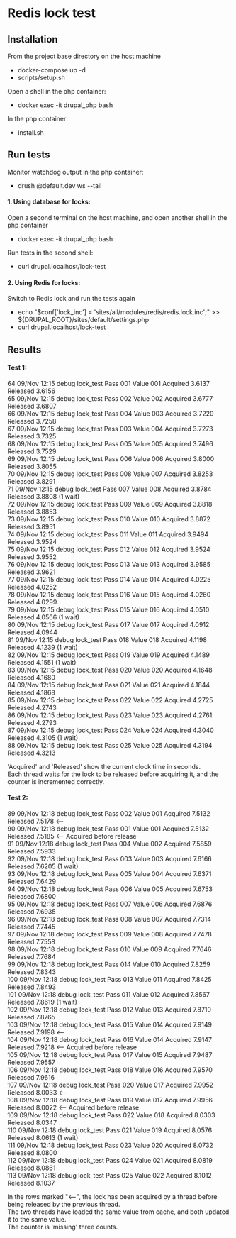 # Redis lock test

## Installation

From the project base directory on the host machine
- docker-compose up -d
- scripts/setup.sh

Open a shell in the php container:
- docker exec -it drupal_php bash

In the php container:
- install.sh

## Run tests
Monitor watchdog output in the php container:
- drush @default.dev ws --tail 

#### 1. Using database for locks:
Open a second terminal on the host machine, and open another shell in the php container
- docker exec -it drupal_php bash

Run tests in the second shell:
- curl drupal.localhost/lock-test

#### 2. Using Redis for locks:
Switch to Redis lock and run the tests again
- echo "\$conf['lock_inc'] = 'sites/all/modules/redis/redis.lock.inc';" >> ${DRUPAL_ROOT}/sites/default/settings.php 
- curl drupal.localhost/lock-test

## Results
#### Test 1:

64  09/Nov 12:15  debug     lock_test  Pass 001 Value 001 Acquired 3.6137 Released 3.6156  
65  09/Nov 12:15  debug     lock_test  Pass 002 Value 002 Acquired 3.6777 Released 3.6807  
66  09/Nov 12:15  debug     lock_test  Pass 004 Value 003 Acquired 3.7220 Released 3.7258  
67  09/Nov 12:15  debug     lock_test  Pass 003 Value 004 Acquired 3.7273 Released 3.7325  
68  09/Nov 12:15  debug     lock_test  Pass 005 Value 005 Acquired 3.7496 Released 3.7529  
69  09/Nov 12:15  debug     lock_test  Pass 006 Value 006 Acquired 3.8000 Released 3.8055  
70  09/Nov 12:15  debug     lock_test  Pass 008 Value 007 Acquired 3.8253 Released 3.8291  
71  09/Nov 12:15  debug     lock_test  Pass 007 Value 008 Acquired 3.8784 Released 3.8808 (1 wait)  
72  09/Nov 12:15  debug     lock_test  Pass 009 Value 009 Acquired 3.8818 Released 3.8853  
73  09/Nov 12:15  debug     lock_test  Pass 010 Value 010 Acquired 3.8872 Released 3.8951  
74  09/Nov 12:15  debug     lock_test  Pass 011 Value 011 Acquired 3.9494 Released 3.9524  
75  09/Nov 12:15  debug     lock_test  Pass 012 Value 012 Acquired 3.9524 Released 3.9552  
76  09/Nov 12:15  debug     lock_test  Pass 013 Value 013 Acquired 3.9585 Released 3.9621  
77  09/Nov 12:15  debug     lock_test  Pass 014 Value 014 Acquired 4.0225 Released 4.0252  
78  09/Nov 12:15  debug     lock_test  Pass 016 Value 015 Acquired 4.0260 Released 4.0299  
79  09/Nov 12:15  debug     lock_test  Pass 015 Value 016 Acquired 4.0510 Released 4.0566 (1 wait)     
80  09/Nov 12:15  debug     lock_test  Pass 017 Value 017 Acquired 4.0912 Released 4.0944  
81  09/Nov 12:15  debug     lock_test  Pass 018 Value 018 Acquired 4.1198 Released 4.1239 (1 wait)   
82  09/Nov 12:15  debug     lock_test  Pass 019 Value 019 Acquired 4.1489 Released 4.1551 (1 wait)  
83  09/Nov 12:15  debug     lock_test  Pass 020 Value 020 Acquired 4.1648 Released 4.1680  
84  09/Nov 12:15  debug     lock_test  Pass 021 Value 021 Acquired 4.1844 Released 4.1868  
85  09/Nov 12:15  debug     lock_test  Pass 022 Value 022 Acquired 4.2725 Released 4.2743  
86  09/Nov 12:15  debug     lock_test  Pass 023 Value 023 Acquired 4.2761 Released 4.2793  
87  09/Nov 12:15  debug     lock_test  Pass 024 Value 024 Acquired 4.3040 Released 4.3105 (1 wait)   
88  09/Nov 12:15  debug     lock_test  Pass 025 Value 025 Acquired 4.3194 Released 4.3213  
 
'Acquired' and 'Released' show the current clock time in seconds.  
Each thread waits for the lock to be released before acquiring it, and the counter is incremented correctly.  

#### Test 2:

 89  09/Nov 12:18  debug     lock_test  Pass 002 Value 001 Acquired 7.5132 Released 7.5178 <--  
 90  09/Nov 12:18  debug     lock_test  Pass 001 Value 001 Acquired 7.5132 Released 7.5185 <-- Acquired before release  
 91  09/Nov 12:18  debug     lock_test  Pass 004 Value 002 Acquired 7.5859 Released 7.5933  
 92  09/Nov 12:18  debug     lock_test  Pass 003 Value 003 Acquired 7.6166 Released 7.6205 (1 wait)   
 93  09/Nov 12:18  debug     lock_test  Pass 005 Value 004 Acquired 7.6371 Released 7.6429  
 94  09/Nov 12:18  debug     lock_test  Pass 006 Value 005 Acquired 7.6753 Released 7.6800  
 95  09/Nov 12:18  debug     lock_test  Pass 007 Value 006 Acquired 7.6876 Released 7.6935  
 96  09/Nov 12:18  debug     lock_test  Pass 008 Value 007 Acquired 7.7314 Released 7.7445  
 97  09/Nov 12:18  debug     lock_test  Pass 009 Value 008 Acquired 7.7478 Released 7.7558  
 98  09/Nov 12:18  debug     lock_test  Pass 010 Value 009 Acquired 7.7646 Released 7.7684  
 99  09/Nov 12:18  debug     lock_test  Pass 014 Value 010 Acquired 7.8259 Released 7.8343  
100  09/Nov 12:18  debug     lock_test  Pass 013 Value 011 Acquired 7.8425 Released 7.8493  
101  09/Nov 12:18  debug     lock_test  Pass 011 Value 012 Acquired 7.8567 Released 7.8619 (1 wait)   
102  09/Nov 12:18  debug     lock_test  Pass 012 Value 013 Acquired 7.8710 Released 7.8765  
103  09/Nov 12:18  debug     lock_test  Pass 015 Value 014 Acquired 7.9149 Released 7.9198 <--  
104  09/Nov 12:18  debug     lock_test  Pass 016 Value 014 Acquired 7.9147 Released 7.9218 <-- Acquired before release  
105  09/Nov 12:18  debug     lock_test  Pass 017 Value 015 Acquired 7.9487 Released 7.9557  
106  09/Nov 12:18  debug     lock_test  Pass 018 Value 016 Acquired 7.9570 Released 7.9616  
107  09/Nov 12:18  debug     lock_test  Pass 020 Value 017 Acquired 7.9952 Released 8.0033 <--  
108  09/Nov 12:18  debug     lock_test  Pass 019 Value 017 Acquired 7.9956 Released 8.0022 <-- Acquired before release  
109  09/Nov 12:18  debug     lock_test  Pass 022 Value 018 Acquired 8.0303 Released 8.0347  
110  09/Nov 12:18  debug     lock_test  Pass 021 Value 019 Acquired 8.0576 Released 8.0613 (1 wait)  
111  09/Nov 12:18  debug     lock_test  Pass 023 Value 020 Acquired 8.0732 Released 8.0800  
112  09/Nov 12:18  debug     lock_test  Pass 024 Value 021 Acquired 8.0819 Released 8.0861  
113  09/Nov 12:18  debug     lock_test  Pass 025 Value 022 Acquired 8.1012 Released 8.1037  

In the rows marked "<--", the lock has been acquired by a thread before being released by the previous thread.  
The two threads have loaded the same value from cache, and both updated it to the same value.  
The counter is 'missing' three counts.  